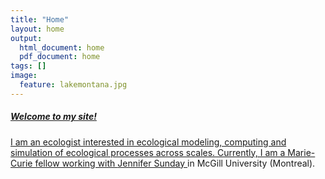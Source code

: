 ```yaml
---
title: "Home"
layout: home
output:
  html_document: home
  pdf_document: home
tags: []
image:
  feature: lakemontana.jpg
---
```

<div class="tiles">
  <div class="tile">
    <a href="/research/">
      <h5>Welcome to my site!</h5>
      I am an ecologist interested in ecological modeling, computing and simulation of ecological processes across scales.
      Currently, I am a Marie-Curie fellow working with <a href="http://jennsunday.weebly.com/"> Jennifer Sunday </a> in McGill University (Montreal).
    </a>
  </div>
</div>